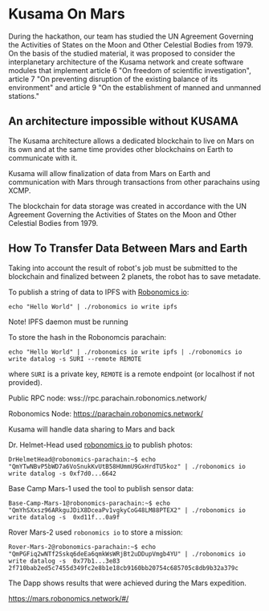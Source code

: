 # Kusama On Mars 

During the hackathon, our team has studied the UN Agreement Governing the Activities of States on the Moon and Other Celestial Bodies from 1979. On the basis of the studied material, it was proposed to consider the interplanetary architecture of the Kusama network and create software modules that implement article 6 "On freedom of scientific investigation", article 7 "On preventing disruption of the existing balance of its environment" and article 9 "On the establishment of manned and unmanned stations."

## An architecture impossible without KUSAMA

The Kusama architecture allows a dedicated blockchain to live on Mars on its own and at the same time provides other blockchains on Earth to communicate with it.

Kusama will allow finalization of data from Mars on Earth and communication with Mars through transactions from other parachains using XCMP.

The blockchain for data storage was created in accordance with the UN Agreement Governing the Activities of States on the Moon and Other Celestial Bodies from 1979.

## How To Transfer Data Between Mars and Earth

Taking into account the result of robot's job must be submitted to the blockchain and finalized between 2 planets, the robot has to save metadate.

To publish a string of data to IPFS with [Robonomics io](https://github.com/airalab/robonomics#6-robonomics-io):

```
echo "Hello World" | ./robonomics io write ipfs
```

Note! IPFS daemon must be running

To store the hash in the Robonomcis parachain:

```
echo "Hello World" | ./robonomics io write ipfs | ./robonomics io write datalog -s SURI --remote REMOTE
```

where `SURI` is a private key, `REMOTE` is a remote endpoint (or localhost if not provided). 

Public RPC node: wss://rpc.parachain.robonomics.network/ 

Robonomics Node: https://parachain.robonomics.network/

Kusama will handle data sharing to Mars and back

Dr. Helmet-Head used [robonomics io](https://github.com/airalab/robonomics#6-robonomics-io) to publish photos:

```
DrHelmetHead@robonomics-parachain:~$ echo "QmYTwNBvP5bWD7a6VoSnukKvUtB58HUmmU9GxHrdTU5koz" | ./robonomics io write datalog -s 0xf7d0...6642
```

Base Camp Mars-1 used the tool to publish sensor data:

```
Base-Camp-Mars-1@robonomics-parachain:~$ echo "QmYhSXxsz96ARkguJDiX8DceaPv1vgkyCoG48LM88PTEX2" | ./robonomics io write datalog -s  0xd11f...0a9f
```

Rover Mars-2 used `robonomics io` to store a mission:

```
Rover-Mars-2@robonomics-parachain:~$ echo "QmPGFiq2wNTf2Sskq6deEa6qmkWsWRjBt2uDDupVmgb4YU" | ./robonomics io write datalog -s  0x77b1...3e83
2f710bab2ed5c7455d349fc2e8b1e18cb9160bb20754c685705c8db9b32a379c
```

The Dapp shows results that were achieved during the Mars expedition.

https://mars.robonomics.network/#/



